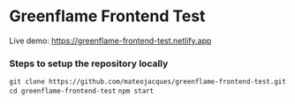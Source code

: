 # Greenflame Frontend Test

Live demo: https://greenflame-frontend-test.netlify.app

### Steps to setup the repository locally

`git clone https://github.com/mateojacques/greenflame-frontend-test.git`
`cd greenflame-frontend-test`
`npm start`